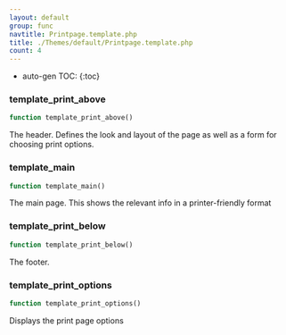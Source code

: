 ```yaml
---
layout: default
group: func
navtitle: Printpage.template.php
title: ./Themes/default/Printpage.template.php
count: 4
---
```

* auto-gen TOC:
{:toc}
### template_print_above

```php
function template_print_above()
```
The header. Defines the look and layout of the page as well as a form for choosing print options.



### template_main

```php
function template_main()
```
The main page. This shows the relevant info in a printer-friendly format



### template_print_below

```php
function template_print_below()
```
The footer.



### template_print_options

```php
function template_print_options()
```
Displays the print page options



